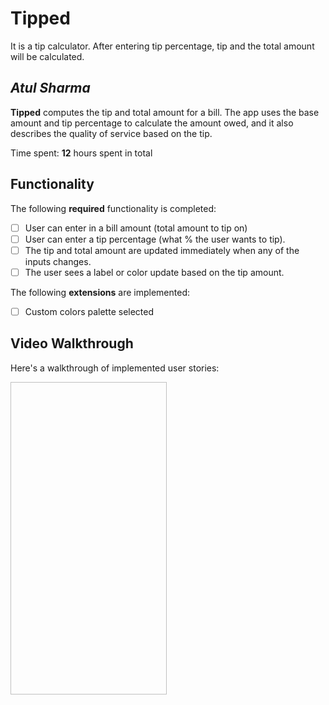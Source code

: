 # Tipped
It is a tip calculator. After entering tip percentage, tip and the total amount will be calculated.

## *Atul Sharma*

**Tipped** computes the tip and total amount for a bill. The app uses the base amount and tip percentage to calculate the amount owed, and it also describes the quality of service based on the tip.

Time spent: **12** hours spent in total

## Functionality 

The following **required** functionality is completed:

* [ ] User can enter in a bill amount (total amount to tip on)
* [ ] User can enter a tip percentage (what % the user wants to tip).
* [ ] The tip and total amount are updated immediately when any of the inputs changes.
* [ ] The user sees a label or color update based on the tip amount. 

The following **extensions** are implemented:

* [ ] Custom colors palette selected


## Video Walkthrough

Here's a walkthrough of implemented user stories:

<img src='   ' width="250" height="500"/>


